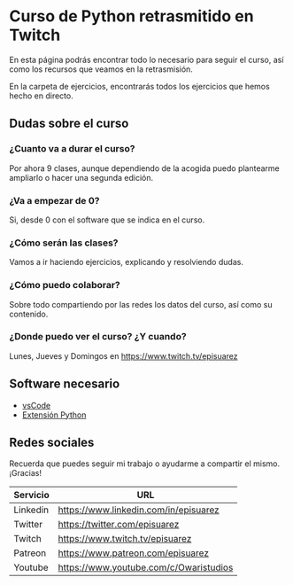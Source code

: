 # Curso de Python retrasmitido en Twitch

En esta página podrás encontrar todo lo necesario para seguir el curso, así como los recursos que veamos en la retrasmisión.

En la carpeta de ejercicios, encontrarás todos los ejercicios que hemos hecho en directo.

## Dudas sobre el curso

### ¿Cuanto va a durar el curso?
Por ahora 9 clases, aunque dependiendo de la acogida puedo plantearme ampliarlo o hacer una segunda edición.

### ¿Va a empezar de 0?
Si, desde 0 con el software que se indica en el curso.

### ¿Cómo serán las clases?
Vamos a ir haciendo ejercicios, explicando y resolviendo dudas.

### ¿Cómo puedo colaborar?
Sobre todo compartiendo por las redes los datos del curso, así como su contenido.

### ¿Donde puedo ver el curso? ¿Y cuando?
Lunes, Jueves y Domingos en https://www.twitch.tv/episuarez

## Software necesario

* [vsCode](https://code.visualstudio.com/)
* [Extensión Python](https://marketplace.visualstudio.com/items?itemName=ms-python.python)

## Redes sociales

Recuerda que puedes seguir mi trabajo o ayudarme a compartir el mismo. ¡Gracias!

Servicio|URL
--|--
Linkedin|https://www.linkedin.com/in/episuarez
Twitter|https://twitter.com/episuarez
Twitch|https://www.twitch.tv/episuarez
Patreon|https://www.patreon.com/episuarez
Youtube|https://www.youtube.com/c/Owaristudios
